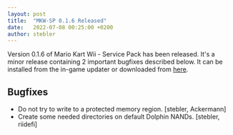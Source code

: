 ```yaml
---
layout: post
title:  "MKW-SP 0.1.6 Released"
date:   2022-07-08 00:25:00 +0200
author: stebler
---
```


Version 0.1.6 of Mario Kart Wii - Service Pack has been released. It's a minor release containing 2 important bugfixes described below. It can be installed from the in-game updater or downloaded from [here](https://github.com/stblr/mkw-sp/releases/download/v0.1.6/mkw-sp-v0.1.6.zip).

## Bugfixes

- Do not try to write to a protected memory region. [stebler, Ackermann]
- Create some needed directories on default Dolphin NANDs. [stebler, riidefi]
